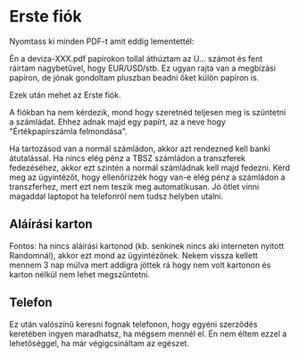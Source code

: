 # Erste fiók

Nyomtass ki minden PDF-t amit eddig lementettél:

Én a deviza-XXX.pdf papírokon tollal áthúztam az U… számot és fent ráírtam nagybetűvel, hogy EUR/USD/stb. Ez ugyan rajta van a megbízási papíron, de jónak gondoltam pluszban beadni őket külön papíron is.

Ezek után mehet az Erste fiók.

A fiókban ha nem kérdezik, mond hogy szeretnéd teljesen meg is szüntetni a számládat. Ehhez adnak majd egy papírt, az a neve hogy "Értékpapírszámla felmondása".

Ha tartozásod van a normál számládon, akkor azt rendezned kell banki átutalással. Ha nincs elég pénz a TBSZ számládon a transzferek fedezéséhez, akkor ezt szintén a normál számládnak kell majd fedezni. Kérd meg az ügyintézőt, hogy ellenőrizzék hogy van-e elég pénz a számládon a transzferhez, mert ezt nem teszik meg automatikusan. Jó ötlet vinni magaddal laptopot ha telefonról nem tudsz helyben utalni.

## Aláírási karton

Fontos: ha nincs aláírási kartonod (kb. senkinek nincs aki interneten nyitott Randomnál), akkor ezt mond az ügyintézőnek. Nekem vissza kellett mennem 3 nap múlva mert addigra jöttek rá hogy nem volt kartonon és karton nélkül nem lehet megszűntetni.

## Telefon

Ez után valószínű keresni fognak telefonon, hogy egyéni szerződés keretében ingyen maradhatsz, ha mégsem mennél el. Én nem éltem ezzel a lehetőséggel, ha már végigcsináltam az egészet.
